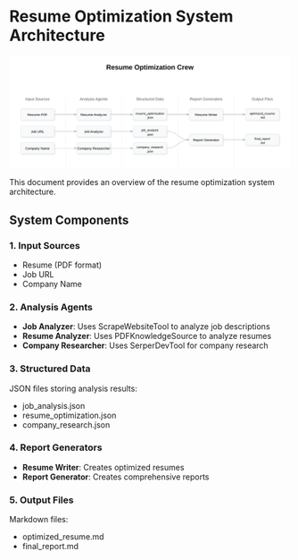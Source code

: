 # Resume Optimization System Architecture

![Resume Optimization System Architecture](architecture-diagam.svg)

This document provides an overview of the resume optimization system architecture.

## System Components

### 1. Input Sources

- Resume (PDF format)
- Job URL
- Company Name

### 2. Analysis Agents

- **Job Analyzer**: Uses ScrapeWebsiteTool to analyze job descriptions
- **Resume Analyzer**: Uses PDFKnowledgeSource to analyze resumes
- **Company Researcher**: Uses SerperDevTool for company research

### 3. Structured Data

JSON files storing analysis results:

- job_analysis.json
- resume_optimization.json
- company_research.json

### 4. Report Generators

- **Resume Writer**: Creates optimized resumes
- **Report Generator**: Creates comprehensive reports

### 5. Output Files

Markdown files:

- optimized_resume.md
- final_report.md

